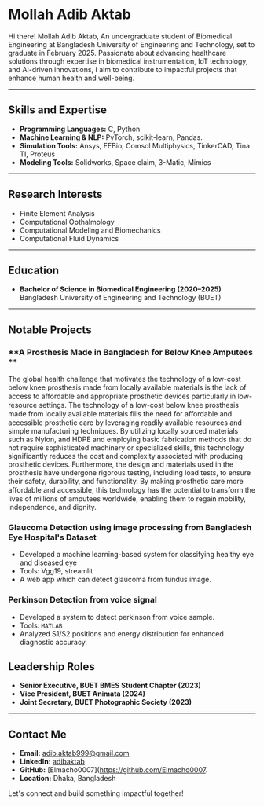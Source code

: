 # Mollah Adib Aktab

 Hi there! Mollah Adib Aktab, An undergraduate student of Biomedical Engineering at Bangladesh University of Engineering and Technology, set to graduate in February 2025. Passionate about advancing healthcare solutions through expertise in biomedical instrumentation, IoT technology, and AI-driven innovations, I aim to contribute to impactful projects that enhance human health and well-being.

---

##  Skills and Expertise

- **Programming Languages:** C, Python
- **Machine Learning & NLP:** PyTorch, scikit-learn, Pandas.
- **Simulation Tools:** Ansys, FEBio, Comsol Multiphysics, TinkerCAD, Tina TI, Proteus
- **Modeling Tools:** Solidworks, Space claim, 3-Matic, Mimics

---

##  Research Interests

- Finite Element Analysis
- Computational Opthalmology
- Computational Modeling and Biomechanics
- Computational Fluid Dynamics

---

##  Education

- **Bachelor of Science in Biomedical Engineering (2020–2025)**  
  Bangladesh University of Engineering and Technology (BUET)  


---

##  Notable Projects

### **A Prosthesis Made in Bangladesh for Below Knee Amputees **
The global health challenge that motivates the technology of a low-cost below knee prosthesis made from locally available materials is the lack of access to aﬀordable and appropriate prosthetic devices particularly in low-resource settings. The technology of a low-cost below knee prosthesis made from locally available materials fills the need for aﬀordable and accessible prosthetic care by leveraging readily available resources and simple manufacturing techniques. By utilizing locally sourced materials such as Nylon, and HDPE and employing basic fabrication methods that do not require sophisticated machinery or specialized skills, this technology significantly reduces the cost and complexity associated with producing prosthetic devices. Furthermore, the design and materials used in the prosthesis have undergone rigorous testing, including load tests, to ensure their safety, durability, and functionality. By making prosthetic care more aﬀordable and accessible, this technology has the potential to transform the lives of millions of amputees worldwide, enabling them to regain mobility, independence, and dignity.

### **Glaucoma Detection using image processing from Bangladesh Eye Hospital's Dataset**
- Developed a machine learning-based system for classifying healthy eye and diseased eye
- Tools: Vgg19, streamlit
- A web app which can detect glaucoma from fundus image.

### **Perkinson Detection from voice signal**
- Developed a system to detect perkinson from voice sample.
- Tools: `MATLAB`
- Analyzed S1/S2 positions and energy distribution for enhanced diagnostic accuracy.


##  Leadership Roles

- **Senior Executive, BUET BMES Student Chapter (2023)**  
- **Vice President, BUET Animata (2024)**  
- **Joint Secretary, BUET Photographic Society (2023)**  

---

##  Contact Me

- **Email:** [adib.aktab999@gmail.com](mailto:adib.aktab999@gmail.com)  
- **LinkedIn:** [adibaktab](www.linkedin.com/in/adib-aktab-718275284)  
- **GitHub:** [Elmacho0007](https://github.com/Elmacho0007. 
- **Location:** Dhaka, Bangladesh  

Let's connect and build something impactful together!
